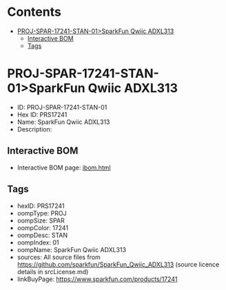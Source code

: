 



Contents
========

* [PROJ-SPAR-17241-STAN-01>SparkFun Qwiic ADXL313](#proj-spar-17241-stan-01sparkfun-qwiic-adxl313)
	* [Interactive BOM](#interactive-bom)
	* [Tags](#tags)

# PROJ-SPAR-17241-STAN-01>SparkFun Qwiic ADXL313

- ID: PROJ-SPAR-17241-STAN-01
- Hex ID: PRS17241
- Name: SparkFun Qwiic ADXL313
- Description: 

## Interactive BOM

- Interactive BOM page: [ibom.html](kicad/bom/ibom.html)

## Tags

- hexID: PRS17241
- oompType: PROJ
- oompSize: SPAR
- oompColor: 17241
- oompDesc: STAN
- oompIndex: 01
- oompName: SparkFun Qwiic ADXL313
- sources: All source files from https://github.com/sparkfun/SparkFun_Qwiic_ADXL313 (source licence details in srcLicense.md)
- linkBuyPage: https://www.sparkfun.com/products/17241

